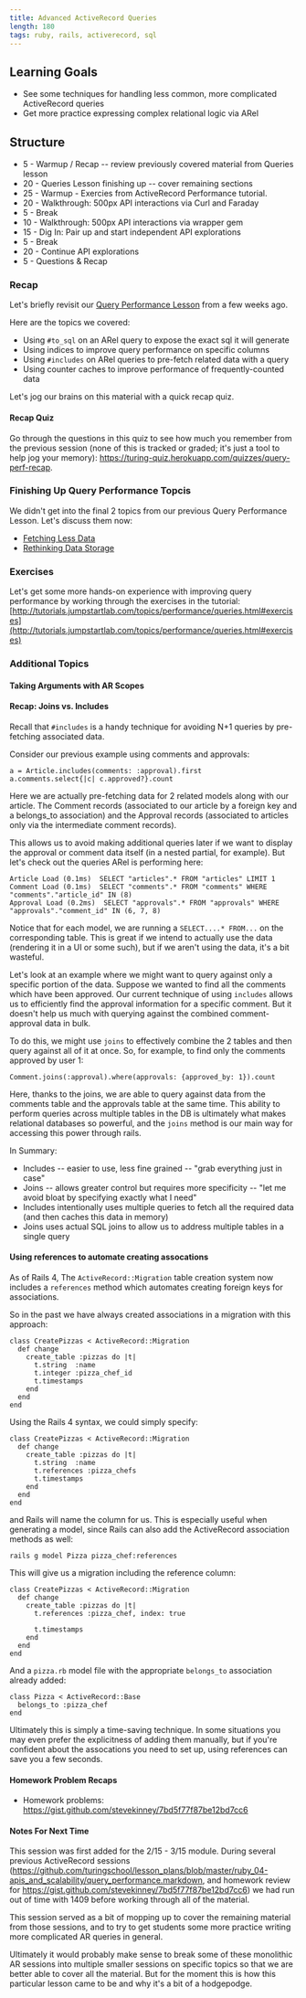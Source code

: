 ```yaml
---
title: Advanced ActiveRecord Queries
length: 180
tags: ruby, rails, activerecord, sql
---
```


## Learning Goals

* See some techniques for handling less common, more complicated
  ActiveRecord queries
* Get more practice expressing complex relational logic via ARel

## Structure

* 5 - Warmup / Recap -- review previously covered material from Queries
  lesson
* 20 - Queries Lesson finishing up -- cover remaining sections
* 25 - Warmup - Exercies from ActiveRecord Performance tutorial.
* 20 - Walkthrough: 500px API interactions via Curl and Faraday
* 5 - Break
* 10 - Walkthrough: 500px API interactions via wrapper gem
* 15 - Dig In: Pair up and start independent API explorations
* 5 - Break
* 20 - Continue API explorations
* 5 - Questions & Recap

### Recap

Let's briefly revisit our [Query Performance Lesson](http://tutorials.jumpstartlab.com/topics/performance/queries.html) from a few weeks ago.

Here are the topics we covered:

* Using `#to_sql` on an ARel query to expose the exact sql it will
  generate
* Using indices to improve query performance on specific columns
* Using `#includes` on ARel queries to pre-fetch related data with a
  query
* Using counter caches to improve performance of frequently-counted data

Let's jog our brains on this material with a quick recap quiz.

#### Recap Quiz

Go through the questions in this quiz to see how much you remember from
the previous session (none of this is tracked or graded; it's just a tool to help jog your memory): https://turing-quiz.herokuapp.com/quizzes/query-perf-recap.

### Finishing Up Query Performance Topcis

We didn't get into the final 2 topics from our previous Query
Performance Lesson. Let's discuss them now:

* [Fetching Less Data](http://tutorials.jumpstartlab.com/topics/performance/queries.html#fetching-less-data)
* [Rethinking Data Storage](http://tutorials.jumpstartlab.com/topics/performance/queries.html#rethinking-data-storage)

### Exercises

Let's get some more hands-on experience with improving query performance
by working through the exercises in the tutorial: [http://tutorials.jumpstartlab.com/topics/performance/queries.html#exercises](http://tutorials.jumpstartlab.com/topics/performance/queries.html#exercises)


### Additional Topics

#### Taking Arguments with AR Scopes

#### Recap: Joins vs. Includes

Recall that `#includes` is a handy technique for avoiding N+1 queries by
pre-fetching associated data.

Consider our previous example using comments and approvals:

```
a = Article.includes(comments: :approval).first
a.comments.select{|c| c.approved?}.count
```

Here we are actually pre-fetching data for 2 related models along with
our article. The Comment records (associated to our article by a foreign
key and a belongs_to association) and the Approval records (associated
to articles only via the intermediate comment records).

This allows us to avoid making additional queries later if we want to
display the approval or comment data itself (in a nested partial, for
example). But let's check out the queries ARel is performing here:

```
Article Load (0.1ms)  SELECT "articles".* FROM "articles" LIMIT 1
Comment Load (0.1ms)  SELECT "comments".* FROM "comments" WHERE "comments"."article_id" IN (8)
Approval Load (0.2ms)  SELECT "approvals".* FROM "approvals" WHERE "approvals"."comment_id" IN (6, 7, 8)
```

Notice that for each model, we are running a `SELECT....* FROM...` on
the corresponding table. This is great if we intend to actually use the
data (rendering it in a UI or some such), but if we aren't using the
data, it's a bit wasteful.

Let's look at an example where we might want to query against only a
specific portion of the data. Suppose we wanted to find all the comments
which have been approved. Our current technique of using `includes`
allows us to efficiently find the approval information for a specific
comment. But it doesn't help us much with querying against the combined
comment-approval data in bulk.

To do this, we might use `joins` to effectively combine the 2 tables and
then query against all of it at once. So, for example, to find only the
comments approved by user 1:

```
Comment.joins(:approval).where(approvals: {approved_by: 1}).count
```

Here, thanks to the joins, we are able to query against data from the
comments table and the approvals table at the same time. This ability to
perform queries across multiple tables in the DB is ultimately what
makes relational databases so powerful, and the `joins` method is our
main way for accessing this power through rails.

In Summary:

* Includes -- easier to use, less fine grained -- "grab everything just
  in case"
* Joins -- allows greater control but requires more specificity -- "let
  me avoid bloat by specifying exactly what I need"
* Includes intentionally uses multiple queries to fetch all the required
  data (and then caches this data in memory)
* Joins uses actual SQL joins to allow us to address multiple tables in
  a single query

#### Using references to automate creating assocations

As of Rails 4, The `ActiveRecord::Migration` table creation system now includes a
`references` method which automates creating foreign keys for
associations.

So in the past we have always created associations in a migration with
this approach:

```
class CreatePizzas < ActiveRecord::Migration
  def change
    create_table :pizzas do |t|
      t.string  :name
      t.integer :pizza_chef_id
      t.timestamps
    end
  end
end
```

Using the Rails 4 syntax, we could simply specify:

```
class CreatePizzas < ActiveRecord::Migration
  def change
    create_table :pizzas do |t|
      t.string  :name
      t.references :pizza_chefs
      t.timestamps
    end
  end
end
```

and Rails will name the column for us. This is especially useful when
generating a model, since Rails can also add the ActiveRecord
association methods as well:

```
rails g model Pizza pizza_chef:references
```

This will give us a migration including the reference column:

```
class CreatePizzas < ActiveRecord::Migration
  def change
    create_table :pizzas do |t|
      t.references :pizza_chef, index: true

      t.timestamps
    end
  end
end
```

And a `pizza.rb` model file with the appropriate `belongs_to`
association already added:

```
class Pizza < ActiveRecord::Base
  belongs_to :pizza_chef
end
```

Ultimately this is simply a time-saving technique. In some situations
you may even prefer the explicitness of adding them manually, but if
you're confident about the assocations you need to set up, using
references can save you a few seconds.

#### Homework Problem Recaps

- Homework problems: https://gist.github.com/stevekinney/7bd5f77f87be12bd7cc6

#### Notes For Next Time

This session was first added for the 2/15 - 3/15 module. During several
previous ActiveRecord sessions (https://github.com/turingschool/lesson_plans/blob/master/ruby_04-apis_and_scalability/query_performance.markdown, and homework review for https://gist.github.com/stevekinney/7bd5f77f87be12bd7cc6) we had run out of time with 1409 before working through all of the material.

This session served as a bit of mopping up to cover the remaining
material from those sessions, and to try to get students some more
practice writing more complicated AR queries in general.

Ultimately it would probably make sense to break some of these
monolithic AR sessions into multiple smaller sessions on specific topics
so that we are better able to cover all the material. But for the moment
this is how this particular lesson came to be and why it's a bit of a
hodgepodge.
